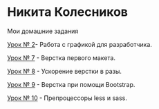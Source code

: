 

# Никита Колесников
Мои домашние задания

[Урок № 2](https://github.com/Neecsman/neecsman.github.io/tree/master/Lesson_2 "")- Работа с графикой для разработчика.

[Урок № 7](neecsman.github.io/Lesson_7/src "") - Верстка первого макета. 

[Урок № 8](https://neecsman.github.io/Lesson_8/src/ "") - Ускорение верстки в разы. 

[Урок № 9](https://neecsman.github.io/Lesson_9/src/ "") - Верстка при помощи Bootstrap. 

[Урок № 10](https://github.com/Neecsman/neecsman.github.io/tree/master/Lesson_10/src "") - Препроцессоры less и sass. 

